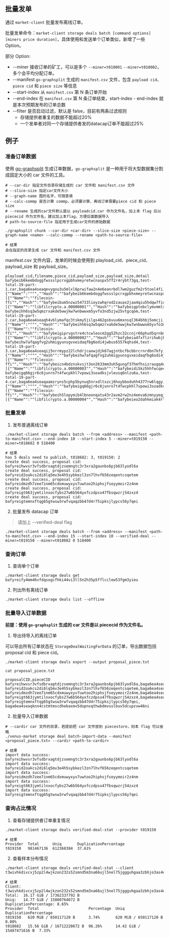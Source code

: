 ## 批量发单

通过 `market-client` 批量发布离线订单。

批量发单命令：`market-client storage deals batch [command options] [miners price duration]`，具体使用和发送单个订单类似，新增了一些 Option。

部分 Option:

* --miner 接收订单的矿工，可以是多个 `--miner=t010001` `--miner=t010002`，多个会平均分配订单。
* --manifest `go-graphsplit` 生成的 `manifest.csv` 文件，包含 `payload cid`、`piece cid` 和 `piece size` 等信息
* --start-index 从 `manifest.csv` 第 N 条订单开始
* --end-index 在 `manifest.csv` 第 N 条订单结束，start-index - end-index 就是本次预期发布的订单总数
* --filter 是否启动过滤，默认是 false，目前有两条过滤规则
  * 存储提供者重复的数据不能超过20%
  * 一个发单者对同一个存储提供者发的datacap订单不能超过25%

## 例子

### 准备订单数据

使用 [go-graphsplit](https://github.com/filedrive-team/go-graphsplit#usage) 生成订单数据，`go-graphsplit` 是一种用于将大型数据集分割成固定大小的 car 文件的工具。

```
# --car-dir 指定文件目录存储生成的 car 文件和 manifest.csv 文件
# --slice-size 指定car文件大小
# --graph-name 图的名字，可随意填
# --calc-commp 是否计算 commp，必须要计算，离线订单需要piece cid 和 piece size
# --rename 生成的car文件默认是以 payloadcid.car 作为文件名，加上本 flag 后以 piececid 作为文件名，建议加上本flag，方便后面数据导入
# path-to-source-file 指定用于生成car文件的原始数据

./graphsplit chunk --car-dir <car-dir> --slice-size <piece-size> --graph-name <name> --calc-commp --rename <path-to-source-file>

# 结果
会在指定的目录生成 car 文件和 manifest.csv 文件
```

manifest.csv 文件内容，发单的时候会使用到 playload_cid、piece_cid、payload_size 和 payload_size。
```
playload_cid,filename,piece_cid,payload_size,payload_size,detail
bafybeib6kembdoggfwssslpcrxgpbhxmeyretwcnaspx5ff2r4rybt73gq,test-total-19-part-1.car,baga6ea4seaqevygou3u5mlxl6prwifaw2n4e6eanrbdl7wm2guzfm2r5tool4fi,14241759,16646144,"{""Name"":"""",""Hash"":""bafybeib6kembdoggfwssslpcrxgpbhxmeyretwcnaspx5ff2r4rybt73gq"",""Size"":0,""Link"":[{""Name"":""filecoin-ffi"",""Hash"":""bafybeibum5nzwz54733lioyzwhqrod2zauax2jaa4qiu5hdqw7fidzl47m"",""Size"":14240979,""Link"":[{""Name"":""libfilcrypto.a.00000001"",""Hash"":""bafybeigptobclymvmmlxn4n764dey2p6hgot6h34vtte5fzm67l2znwz4q"",""Size"":14240905,""Link"":null}]}]}"
bafybeihh6sq3w5qmzrxakde5wwjkw7wnbwwxm5yvfo3nd5zjw25vtgcqom,test-total-19-part-2.car,baga6ea4seaqh4vblymafqc3tskmy5jilgs462gsbvuu6mxnsql364bhbj5omcji,14241759,16646144,"{""Name"":"""",""Hash"":""bafybeihh6sq3w5qmzrxakde5wwjkw7wnbwwxm5yvfo3nd5zjw25vtgcqom"",""Size"":0,""Link"":[{""Name"":""filecoin-ffi"",""Hash"":""bafybeigiprvgstre4ctcwleocm2gg52hzc32ccnjr66phud5qrnbmjyqli"",""Size"":14240979,""Link"":[{""Name"":""libfilcrypto.a.00000002"",""Hash"":""bafybeia4fxflzrihwbjkjayasrtvmnocvq5xn3pesendcjnlog47fchd6q"",""Size"":14240905,""Link"":null}]}]}"
bafybeihw7afqagfvg2uhmigyunsgvxeidaqfbg6odi4jwbus6557kqhsd4,test-total-19-part-3.car,baga6ea4seaqij5nrrmypz22lchdrjcaowjdjk67agjntbcfbcbbrcrnrdbn7kfy,14241759,16646144,"{""Name"":"""",""Hash"":""bafybeihw7afqagfvg2uhmigyunsgvxeidaqfbg6odi4jwbus6557kqhsd4"",""Size"":0,""Link"":[{""Name"":""filecoin-ffi"",""Hash"":""bafybeicn4bdznskvsjt3on2633mm3uh5gungf37hmfhsizraugq4uleosu"",""Size"":14240979,""Link"":[{""Name"":""libfilcrypto.a.00000003"",""Hash"":""bafybeidi5kz5hhfwcqechj4czbyat3tlyyd4d6rigigkks66ysjy5agfke"",""Size"":14240905,""Link"":null}]}]}"
bafybeigq66gjr6c6junro7t4fwcpkhl7vpowi3soadksjvleusq6nlzu6a,test-total-19-part-4.car,baga6ea4seaqaamzryns5cphp5bynuq5nrxdltxzcj6hoybboduhh4377rw6lqgy,14241759,16646144,"{""Name"":"""",""Hash"":""bafybeigq66gjr6c6junro7t4fwcpkhl7vpowi3soadksjvleusq6nlzu6a"",""Size"":0,""Link"":[{""Name"":""filecoin-ffi"",""Hash"":""bafybeih5lopymib4lbnoonqatu43r2avm2rw2nz4eeva6zmnyyegjsoyma"",""Size"":14240979,""Link"":[{""Name"":""libfilcrypto.a.00000004"",""Hash"":""bafybeieo2dahkmiak4rlyfehpgu4gyjq2v6wulbmcobha3f2nk6ftysaae"",""Size"":14240905,""Link"":null}]}]}"
```

### 批量发单

1. 发布普通离线订单
```
./market-client storage deals batch --from <address> --manifest <path-to-manifest.csv> --end-index 10 --start-index 5 --miner=t019150 --miner=t018682 0 518400

# 结果
has 5 deals need to publish, t018682: 3, t019150: 2
create deal success, proposal cid: bafyreihwvsr3vfsdbrxagtdjzsemngtc3r3xra2gaunbs6pjb63lyodl6a
create deal success, proposal cid: bafyreid2oakcs2di6lq5mv3e4h5sybkezl3zn7lhvf656zeqentcsqetem
create deal success, proposal cid: bafyreidmzdh7zee7inm65cdxmuwyxyv7uwtoo2hiphsjfseyymoir2z4nm
create deal success, proposal cid: bafyreigt663jymtilnxocfybs27w6b564yxfczdpsx47fbsqwzrj54zxz4
create deal success, proposal cid: bafyreigtemnxftqg65gtwsw3rwfvqaqzbb47d4r75ipksjlypcs56y7qei
```

2. 批量发布 datacap 订单

> 请加上 --verified-deal flag

```
./market-client storage deals batch --from <address> --manifest <path-to-manifest.csv> --end-index 15 --start-index 10 --verified-deal --miner=t019150 --miner=t018682 0 518400
```

### 查询订单

1. 查询单个订单

```
./market-client storage deals get bafyreify4mm46vfdqsogcfhki44vi3ll5n2h35p5fflcclew53fgm3yieu
```

2. 列出所有离线订单

```
./market-client storage deals list --offline
```

### 批量导入订单数据

**前提：使用 `go-graphsplit` 生成的 car 文件是以 piececid 作为文件名。**

1. 导出待导入的离线订单

可以导出所有订单状态在 `StorageDealWaitingForData` 的订单，导出数据包括 proposal cid 和 piece cid。

```
./market-client storage deals export --output proposal_piece.txt

cat proposal_piece.txt

proposalCID,pieceCID
bafyreihwvsr3vfsdbrxagtdjzsemngtc3r3xra2gaunbs6pjb63lyodl6a,baga6ea4seaqbj3yywnq3yisdxy4zlf4if2whlm5sdjcz7ricm2wrow2b7rc2uja
bafyreid2oakcs2di6lq5mv3e4h5sybkezl3zn7lhvf656zeqentcsqetem,baga6ea4seaqcdstiui27aajpz2dcpx2f6brimxhfvepgxljwsweicul32pkeofq
bafyreidmzdh7zee7inm65cdxmuwyxyv7uwtoo2hiphsjfseyymoir2z4nm,baga6ea4seaqlrwtnhj322vczuuiy2ekb4kjftbf3ho6f4bgy6k5rnzh67eia4lq
bafyreigt663jymtilnxocfybs27w6b564yxfczdpsx47fbsqwzrj54zxz4,baga6ea4seaqdgfsfsdtpnsgwlwhtj4ecvk7432gaqheltfrzun3vju3yc3d7cnq
bafyreigtemnxftqg65gtwsw3rwfvqaqzbb47d4r75ipksjlypcs56y7qei,
baga6ea4seaqknn4cstmtmscdhebaxmv5dopnxqthwbdmvuslbuv5dcupzvw46ni
```

2. 批量导入订单数据

```
# --cardir car 文件的目录，若提前把 car 文件放到 piecestore，则本 flag 可以省略
./venus-market storage deal batch-import-data --manifest <proposal_piece.txt> --cardir <path-to-cardir>

# 结果
import data success: bafyreihwvsr3vfsdbrxagtdjzsemngtc3r3xra2gaunbs6pjb63lyodl6a
import data success: bafyreid2oakcs2di6lq5mv3e4h5sybkezl3zn7lhvf656zeqentcsqetem
import data success: bafyreidmzdh7zee7inm65cdxmuwyxyv7uwtoo2hiphsjfseyymoir2z4nm
import data success: bafyreigt663jymtilnxocfybs27w6b564yxfczdpsx47fbsqwzrj54zxz4
import data success: bafyreigtemnxftqg65gtwsw3rwfvqaqzbb47d4r75ipksjlypcs56y7qei
```

### 查询占比情况

1. 查看存储提供者订单重复情况

```
./market-client storage deals verified-deal-stat --provider t019150

# 结果
Provider  Total      Uniq       DuplicationPercentage  
t019150   981467136  612368384  37.61% 
```

2. 查看样本分布情况

```
./market-client storage deals verified-deal-stat --client t3wivhkdivcxj5zp2l4wjkzon232s52smnd5m3na66ujl5nel75jggguhgaa3zbhjo3as4epf5ytxl6ly3qoha

# 结果
Client: t3wivhkdivcxj5zp2l4wjkzon232s52smnd5m3na66ujl5nel75jggguhgaa3zbhjo3as4epf5ytxl6ly3qoha
Total:  16.17 GiB / 17362337792 B
Uniq:   14.77 GiB / 15860764672 B
DuplicationPercentage: 8.65%
Provider  Total                      Percentage  Uniq                       DuplicationPercentage  
t019150   620 MiB / 650117120 B      3.74%       620 MiB / 650117120 B      0.00%                  
t018682   15.56 GiB / 16712220672 B  96.26%      14.42 GiB / 15487471616 B  7.33%  
```
